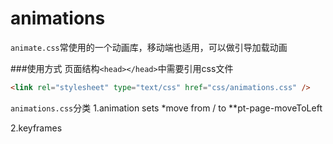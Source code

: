 # animations
`animate.css`常使用的一个动画库，移动端也适用，可以做引导加载动画

###使用方式
页面结构`<head></head>`中需要引用css文件
```html
<link rel="stylesheet" type="text/css" href="css/animations.css" />
```
`animations.css`分类
1.animation sets
*move from / to
 **pt-page-moveToLeft

2.keyframes
